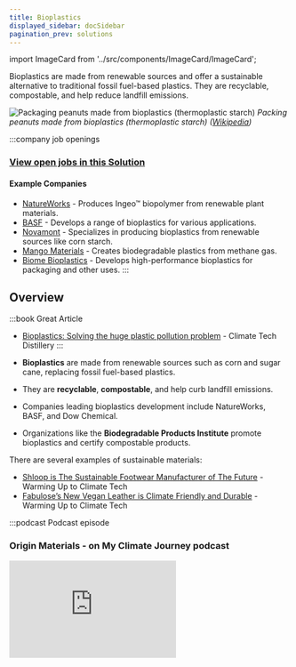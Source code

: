 ```yaml
---
title: Bioplastics
displayed_sidebar: docSidebar
pagination_prev: solutions
---
```

import ImageCard from '../src/components/ImageCard/ImageCard';

Bioplastics are made from renewable sources and offer a sustainable alternative to traditional fossil fuel-based plastics. They are recyclable, compostable, and help reduce landfill emissions.

![Packaging peanuts made from bioplastics (thermoplastic starch)](../static/img/bioplastic-packing-peanuts.jpg)
*Packing peanuts made from bioplastics (thermoplastic starch) ([Wikipedia](https://commons.wikimedia.org/wiki/File:St%C3%A4rke-Packstoff_P%C3%B6mpel_CG.jpg))*

:::company job openings
### [View open jobs in this Solution](https://climatebase.org/jobs?l=&q=&drawdown_solutions=Bioplastics)
#### Example Companies
- [NatureWorks](https://www.natureworksllc.com) - Produces Ingeo™ biopolymer from renewable plant materials.
- [BASF](https://www.basf.com) - Develops a range of bioplastics for various applications.
- [Novamont](https://www.novamont.com) - Specializes in producing bioplastics from renewable sources like corn starch.
- [Mango Materials](https://www.mangomaterials.com) - Creates biodegradable plastics from methane gas.
- [Biome Bioplastics](https://www.biomebioplastics.com) - Develops high-performance bioplastics for packaging and other uses.
:::

## Overview
:::book Great Article
- [Bioplastics: Solving the huge plastic pollution problem](https://www.climatetechdistillery.com/p/19-bioplastics) - Climate Tech Distillery
:::

- **Bioplastics** are made from renewable sources such as corn and sugar cane, replacing fossil fuel-based plastics.
- They are **recyclable**, **compostable**, and help curb landfill emissions.
- Companies leading bioplastics development include NatureWorks, BASF, and Dow Chemical.
- Organizations like the **Biodegradable Products Institute** promote bioplastics and certify compostable products.

There are several examples of sustainable materials:

<div style={{ display: 'flex', flexWrap: 'wrap'}}>
    <ImageCard
    title="Bloom Footwear"
    description="Turning harmful algae blooms into eco-friendly shoes"
    imageUrl="/img/bloom-footwear.png"
    linkUrl="/company-bloom-footwear"
    />
</div>

- [Shloop is The Sustainable Footwear Manufacturer of The Future](https://warminguptoclimatetech.substack.com/p/shloop-sustainable-footwear) - Warming Up to Climate Tech
- [Fabulose’s New Vegan Leather is Climate Friendly and Durable](https://warminguptoclimatetech.substack.com/p/fabuloses-new-vegan-leather-is-climate) - Warming Up to Climate Tech



:::podcast Podcast episode

### Origin Materials - on My Climate Journey podcast
<iframe allow="autoplay *; encrypted-media *; fullscreen *; clipboard-write" frameBorder="0" height="175" style={{width:'100%', maxWidth:'660px', overflow:'hidden', borderRadius:'10px'}} sandbox="allow-forms allow-popups allow-same-origin allow-scripts allow-storage-access-by-user-activation allow-top-navigation-by-user-activation" src="https://player.simplecast.com/e7fe961c-6df5-4ff1-b0eb-565f98a03282?dark=true&wmode=opaque" />
:::


## Progress Made

Significant advancements have been made in bioplastics technology, leading to increased adoption and reduced environmental impact:

1. **Breakthrough Technologies**: Development of high-performance bioplastics for various applications.
2. **Prominent Supporters**: Companies like NatureWorks, BASF, and Novamont are leading the push for bioplastics solutions.

## Solutions by Sector

### Packaging
- **Compostable Packaging**: Developing packaging materials that are biodegradable and compostable.
- **Recyclable Bioplastics**: Creating bioplastics that can be recycled alongside traditional plastics.
- **Flexible Packaging**: Producing flexible packaging materials from bioplastics for food and consumer goods.

**Case Studies:**
1. **NatureWorks**: Produces Ingeo™ biopolymer used in compostable packaging ([NatureWorks](https://www.natureworksllc.com)).
2. **Novamont**: Develops compostable bioplastics for packaging applications ([Novamont](https://www.novamont.com)).
3. **Biome Bioplastics**: Creates high-performance bioplastics for packaging and other uses ([Biome Bioplastics](https://www.biomebioplastics.com)).

### Agriculture
- **Biodegradable Mulch Films**: Using bioplastics for mulch films that degrade naturally in the soil.
- **Agricultural Packaging**: Developing bioplastic packaging for agricultural products.
- **Bio-based Fertilizer Coatings**: Creating coatings for fertilizers that are biodegradable.

**Case Studies:**
1. **BASF**: Produces biodegradable mulch films for agricultural use ([BASF](https://www.basf.com)).
2. **Novamont**: Develops bioplastic solutions for agricultural applications ([Novamont](https://www.novamont.com)).
3. **Mango Materials**: Creates biodegradable plastics from methane gas for agricultural use ([Mango Materials](https://www.mangomaterials.com)).

### Consumer Goods
- **Bioplastic Utensils**: Manufacturing utensils from bioplastics that are compostable.
- **Biodegradable Bags**: Producing bags from bioplastics that degrade naturally.
- **Eco-friendly Packaging**: Developing packaging solutions for consumer goods that are sustainable.

**Case Studies:**
1. **Biome Bioplastics**: Produces bioplastic utensils and packaging for consumer goods ([Biome Bioplastics](https://www.biomebioplastics.com)).
2. **BASF**: Develops biodegradable bags and packaging materials ([BASF](https://www.basf.com)).
3. **NatureWorks**: Creates eco-friendly packaging solutions for consumer goods ([NatureWorks](https://www.natureworksllc.com)).

## Lessons Learned

1. **Proper Development and Implementation**: Bioplastics are promising but require proper development and implementation.
2. **Proper Disposal**: Bioplastics' slower degradation requires proper disposal methods.
3. **Optimization Needed**: More work is needed to optimize bioplastics' effectiveness and cost-competitiveness.

## Challenges Ahead

1. **Rapid and Complete Degradation**: Some bioplastics degrade slowly or incompletely, needing improvement.
2. **Cost-Competitiveness**: Bioplastics need to be more cost-competitive with traditional plastics.

## Best Path Forward

1. **Shift Usage**: Encourage less plastic consumption and better recycling practices.
2. **Change Perception**: Promote responsible use of plastics and opt for reusable or recyclable options.
3. **Investment in R&D**: Invest in research and development to improve bioplastics' performance and cost-effectiveness.
4. **Government and Industry Collaboration**: Work with policymakers and industry leaders to promote bioplastics adoption.

:::info Learn More
- [Great overview by Climate Tech Distillery](https://www.climatetechdistillery.com/p/19-bioplastics)
- [Biodegradable Products Institute](https://bpiworld.org/)
- [European Bioplastics](https://www.european-bioplastics.org/)
:::

*Image credit: [Wikipedia](https://commons.wikimedia.org/wiki/File:St%C3%A4rke-Packstoff_P%C3%B6mpel_CG.jpg)*
